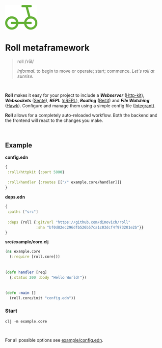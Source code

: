 <img height="80px" src="/resources/roll.png">

# Roll metaframework

>  roll   /ˈrōl/
>
>  _informal_. to begin to move or operate; start; commence.
>  _Let's roll at sunrise._

<br>

__Roll__ makes it easy for your project to include a ___Webserver___ ([Http-kit](http://www.http-kit.org/)), ___Websockets___ ([Sente](https://github.com/ptaoussanis/sente)), ___REPL___ ([nREPL](https://github.com/clojure-emacs/cider-nrepl)), ___Routing___ ([Reitit](https://github.com/metosin/reitit)) and ___File Watching___ ([Hawk](https://github.com/wkf/hawk)). Configure and manage them using a simple config file ([Integrant](https://github.com/weavejester/integrant)).

__Roll__ allows for a completely auto-reloaded workflow. Both the backend and the frontend will react to the changes you make.

<br>

## Example
__config.edn__

```clojure
{
 :roll/httpkit {:port 5000}

 :roll/handler {:routes [["/" example.core/handler]]}
}
```


__deps.edn__

``` clojure
{
 :paths ["src"]

 :deps {roll {:git/url "https://github.com/dimovich/roll"
              :sha "bf0d82ec296dfb526b57ca1c03dcf4f973201e2b"}}
}
```


__src/example/core.clj__

``` clojure
(ns example.core
  (:require [roll.core]))


(defn handler [req]
  {:status 200 :body "Hello World!"})


(defn -main []
  (roll.core/init "config.edn"))
```


### Start

```
clj -m example.core
```


<br>

For all possible options see [example/config.edn](/example/config.edn).
